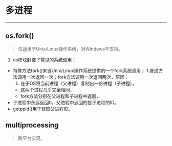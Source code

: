 # 多进程
---
## os.fork()
> 仅适用于Unix/Linux操作系统，对Windows不支持。

1. os模块封装了常见的系统调用；
- 特殊方法fork()来自Unix/Linux操作系统提供的一个fork系统调用；
  1.普通方法调用一次返回一次；fork方法调用一次返回两次，原因：
    1. 在于OS将当前进程（父进程）复制出一份进程（子进程），
    - 这两个进程几乎完全相同，
    - fork方法分别在父进程和子进程中返回，
- 子进程中永远返回0，父进程中返回的是子进程的ID。
- getppid()用于获取父进程ID。  
    

## multiprocessing
> 跨平台实现。

